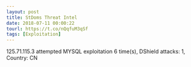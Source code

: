 ```yaml
---
layout: post
title: StDoms Threat Intel
date: 2018-07-11 00:00:22
tourl: https://t.co/nQqfuM3qSf
tags: [Exploitation]
---
```

125.71.115.3 attempted MYSQL exploitation 6 time(s), DShield attacks: 1, Country: CN